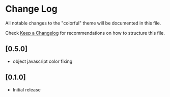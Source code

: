 # Change Log

All notable changes to the "colorful" theme will be documented in this file.

Check [Keep a Changelog](http://keepachangelog.com/) for recommendations on how to structure this file.

## [0.5.0]

- object javascript color fixing

## [0.1.0]

- Initial release
